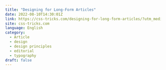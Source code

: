 ```yaml
---
title: "Designing for Long-Form Articles"
date: 2022-08-10T14:30:01Z
link: https://css-tricks.com/designing-for-long-form-articles/?utm_medium=RSS&utm_source=news.12bit.vn
site: css-tricks.com
language: English
category:
  - Article
  - design
  - design principles
  - editorial
  - typography
draft: false
---
```

